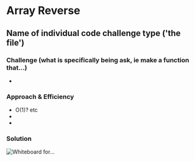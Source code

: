 # Array Reverse

##  Name of individual code challenge type ('the file')

### Challenge (what is specifically being ask, ie make a function that...)
- 

### Approach & Efficiency
- O(1)? etc
- 
- 

### Solution
![Whiteboard for...]()